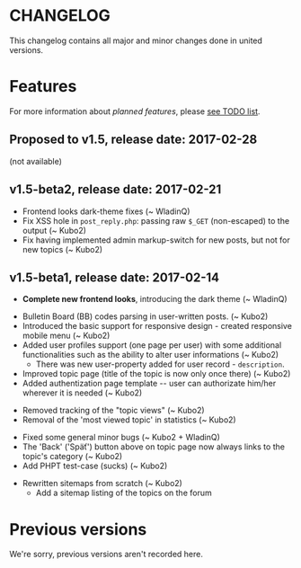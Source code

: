 # CHANGELOG

This changelog contains all major and minor changes done in united versions.

# Features

For more information about _planned features_, please [see TODO list](TODOlist.md).

## Proposed to v1.5, release date: 2017-02-28

(not available)

## v1.5-beta2, release date: 2017-02-21

* Frontend looks dark-theme fixes (~ WladinQ)
* Fix XSS hole in `post_reply.php`: passing raw `$_GET` (non-escaped) to the output (~ Kubo2)
* Fix having implemented admin markup-switch for new posts, but not for new topics (~ Kubo2)

## v1.5-beta1, release date: 2017-02-14

* **Complete new frontend looks**, introducing the dark theme (~ WladinQ)
+ Bulletin Board (BB) codes parsing in user-written posts. (~ Kubo2)
+ Introduced the basic support for responsive design - created responsive mobile menu (~ Kubo2)
+ Added user profiles support (one page per user) with some additional functionalities such as the ability to alter user informations (~ Kubo2)
  * There was new user-property added for user record - `description`.
+ Improved topic page (title of the topic is now only once there) (~ Kubo2)
+ Added authentization page template -- user can authorizate him/her wherever it is needed (~ Kubo2)
- Removed tracking of the "topic views" (~ Kubo2)
- Removal of the 'most viewed topic' in statistics (~ Kubo2)
+ Fixed some general minor bugs (~ Kubo2 + WladinQ)
+ The 'Back' ('Späť') button above on topic page now always links to the topic's category (~ Kubo2)
+ Add PHPT test-case (sucks) (~ Kubo2)
* Rewritten sitemaps from scratch (~ Kubo2)
  + Add a sitemap listing of the topics on the forum

# Previous versions

We're sorry, previous versions aren't recorded here.
